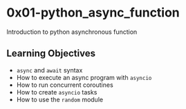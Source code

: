 # 0x01-python_async_function

Introduction to python asynchronous function

## Learning Objectives
- `async` and `await` syntax
- How to execute an async program with `asyncio`
- How to run concurrent coroutines
- How to create `asyncio` tasks
- How to use the `random` module
